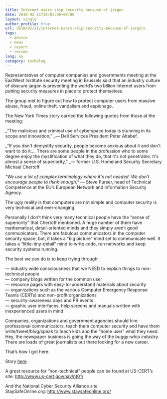 ```yaml
---
title: Internet users skip security because of jargon
date: 2010-02-21T18:01:00+00:00
layout: single
author_profile: true
url: 2010/02/21/internet-users-skip-security-because-of-jargon/
tags:
  - advice
  - news
  - report
  - review
lang: en
category: techblog
---
```

Representatives of computer companies and governments meeting at the EastWest Institute security meeting in Brussels said that an industry culture of obscure jargon is preventing the world’s two billion Internet users from putting security measures in place to protect themselves.

The group met to figure out how to protect computer users from massive abuse, fraud, online theft, vandalism and espionage.

The New York Times story carried the following quotes from those at the meeting:

_&#8220;The malicious and criminal use of cyberspace today is stunning in its scope and innovation,&#8221; _&#8212; Dell Services President Peter Altabef.

_&#8220;If you don't demystify security, people become anxious about it and don't want to do it…. There are some people in the profession who to some degree enjoy the mystification of what they do, that it's not penetrable. It's almost a sense of superiority,&#8221; _&#8212; former U.S. Homeland Security Secretary Michael Chertoff

_&#8220;We use a lot of complex terminology where it's not needed. We don't encourage people to think enough,&#8221;_ &#8212; Steve Purser, head of Technical Competence at the EU’s European Network and Information Security Agency.

The ugly reality is that computers are not simple and computer security is very technical and ever-changing.

Personally I don’t think very many technical people have the “sense of superiority” that Chertoff mentioned. A huge number of them have mathematical, detail-oriented minds and they simply aren’t good communicators. There are fabulous communicators in the computer security space, but, it takes a “big picture” mind set to communicate well. It takes a “little-tiny-detail” mind to write code, run networks and keep security systems running.

The best we can do is to keep trying through:

&#8212; industry wide consciousness that we NEED to explain things to non-technical people  
&#8212; company blogs written for the common user  
&#8212; resource pages with easy-to-understand materials about security  
&#8212; organizations such as the various Computer Emergency Response Teams (CERTs) and non-profit organizations  
&#8212; security-awareness days and PR events  
&#8212; graphic user interfaces, help screens and manuals written with inexperienced users in mind

Companies, organizations and government agencies should hire professional communicators, teach them computer security and have them write/tweet/blog/speak to teach kids and the “home user” what they need. Hey, the newspaper business is going the way of the buggy-whip industry. There are loads of great journalists out there looking for a new career.

That’s how I got here.

Story <a href="http://www.nytimes.com/reuters/2010/02/19/technology/tech-us-security-cyberspace.html?_r=1&#038;scp=5&#038;sq=computer&#038;st=cse" target="_blank">here</a>.

A great resource for “non-technical” people can be found at US-CERT’s site: <a href="http://www.us-cert.gov/nav/nt01/" target="_blank">http://www.us-cert.gov/nav/nt01/</a>

And the National Cyber Security Alliance site StaySafeOnline.org: <a href="http://www.staysafeonline.org/" target="_blank">http://www.staysafeonline.org/</a>